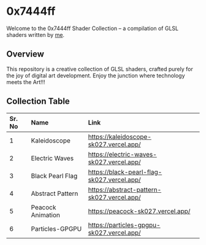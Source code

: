 # 0x7444ff

Welcome to the 0x7444ff Shader Collection – a compilation of GLSL shaders written by [me](https://github.com/SahilK-027).

## Overview

This repository is a creative collection of GLSL shaders, crafted purely for the joy of digital art development. Enjoy the junction where technology meets the Art!!!

## Collection Table

| Sr. No | Name                   | Link                                      |
|:-------|:-----------------------|:------------------------------------------|
| 1      | Kaleidoscope           | https://kaleidoscope-sk027.vercel.app/    |
| 2      | Electric Waves         | https://electric-waves-sk027.vercel.app/  |
| 3      | Black Pearl Flag       | https://black-pearl-flag-sk027.vercel.app/|
| 4      | Abstract Pattern       | https://abstract-pattern-sk027.vercel.app/|
| 5      | Peacock Animation      | https://peacock-sk027.vercel.app/         |
| 6      | Particles-GPGPU        | https://particles-gpgpu-sk027.vercel.app/ |

